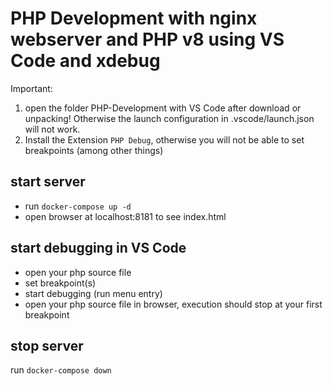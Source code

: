 # PHP Development with nginx webserver and PHP v8 using VS Code and xdebug

Important: 
1. open the folder PHP-Development with VS Code after download or unpacking! Otherwise the launch configuration in .vscode/launch.json will not work.
2. Install the Extension `PHP Debug`, otherwise you will not be able to set breakpoints (among other things)

## start server

- run `docker-compose up -d`
- open browser at localhost:8181 to see index.html

## start debugging in VS Code

- open your php source file
- set breakpoint(s)
- start debugging (run menu entry)
- open your php source file in browser, execution should stop at your first breakpoint

## stop server

run `docker-compose down`
